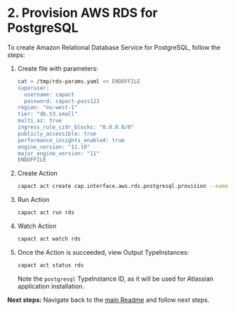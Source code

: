 # 2. Provision AWS RDS for PostgreSQL

To create Amazon Relational Database Service for PostgreSQL, follow the steps:

1. Create file with parameters:

    ```bash
    cat > /tmp/rds-params.yaml << ENDOFFILE
    superuser:
      username: capact
      password: capact-pass123
    region: "eu-west-1"
    tier: "db.t3.small"
    multi_az: true
    ingress_rule_cidr_blocks: "0.0.0.0/0"
    publicly_accessible: true
    performance_insights_enabled: true
    engine_version: "11.10"
    major_engine_version: "11"
    ENDOFFILE
    ```

1. Create Action

    ```bash
    capact act create cap.interface.aws.rds.postgresql.provision --name rds --parameters-from-file /tmp/rds-params.yaml
    ```

1. Run Action

    ```bash
    capact act run rds
    ```
1. Watch Action

    ```bash
    capact act watch rds
    ```

1. Once the Action is succeeded, view Output TypeInstances:

   ```bash
   capact act status rds
   ```
    
   Note the `postgresql` TypeInstance ID, as it will be used for Atlassian application installation.

**Next steps:** Navigate back to the [main Readme](./README.md) and follow next steps.
